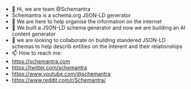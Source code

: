 - 👋 Hi, we are team @Schemantra
- Schemantra is a schema.org JSON-LD generator
- 👀 We are here to help organise the information on the internet
- 🌱 We built a JSON-LD schema generator and now we are building an AI content generator
- 💞️ we are looking to collaborate on building standered JSON-LD schemas to help describ entities on the interent and their relationships
- 📫 How to reach me:
- https://schemantra.com
- https://twitter.com/schemantra
- https://www.youtube.com/@schemantra
- https://www.reddit.com/r/Schemantra/

<!---
Schemantra/Schemantra is a ✨ special ✨ repository because its `README.md` (this file) appears on your GitHub profile.
You can click the Preview link to take a look at your changes.
--->
